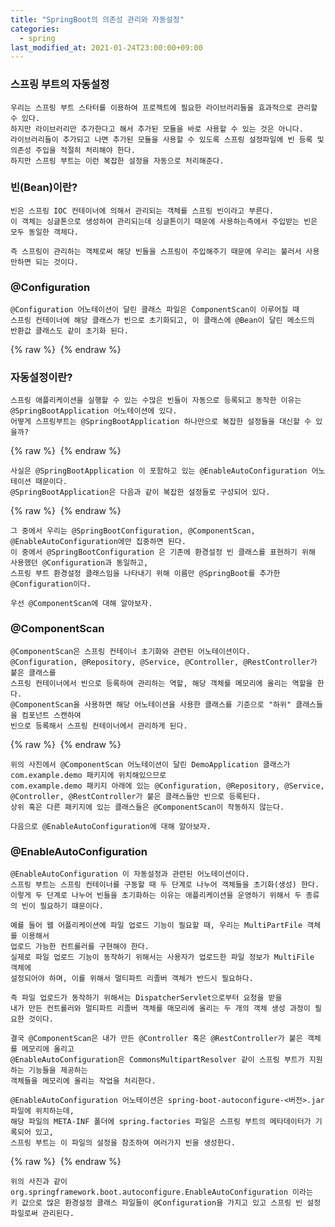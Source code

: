 ```yaml
---
title: "SpringBoot의 의존성 관리와 자동설정"
categories: 
  - spring
last_modified_at: 2021-01-24T23:00:00+09:00
---
```


### 스프링 부트의 자동설정
    우리는 스프링 부트 스타터를 이용하여 프로젝트에 필요한 라이브러리들을 효과적으로 관리할 수 있다.
    하지만 라이브러리만 추가한다고 해서 추가된 모듈을 바로 사용할 수 있는 것은 아니다.
    라이브러리들이 추가되고 나면 추가된 모듈을 사용할 수 있도록 스프링 설정파일에 빈 등록 및 의존성 주입을 적절히 처리해야 한다.
    하지만 스프링 부트는 이런 복잡한 설정을 자동으로 처리해준다.

### 빈(Bean)이란?
    빈은 스프링 IOC 컨테이너에 의해서 관리되는 객체를 스프링 빈이라고 부른다.
    이 객체는 싱글톤으로 생성하여 관리되는데 싱글톤이기 때문에 사용하는측에서 주입받는 빈은 모두 동일한 객체다.
    
    즉 스프링이 관리하는 객체로써 해당 빈들을 스프링이 주입해주기 때문에 우리는 불러서 사용만하면 되는 것이다.
    
### @Configuration
    @Configuration 어노테이션이 달린 클래스 파일은 ComponentScan이 이루어질 때 
    스프링 컨테이너에 해당 클래스가 빈으로 초기화되고, 이 클래스에 @Bean이 달린 메소드의 반환값 클래스도 같이 초기화 된다.

{% raw %} <img src="https://chohongjae.github.io/assets/img/20210124springBoot의자동설정/configuration.png" alt=""> {% endraw %}        
    
### 자동설정이란?
    스프링 애플리케이션을 실행할 수 있는 수많은 빈들이 자동으로 등록되고 동작한 이유는 @SpringBootApplication 어노테이션에 있다.
    어떻게 스프링부트는 @SpringBootApplication 하나만으로 복잡한 설정들을 대신할 수 있을까?

{% raw %} <img src="https://chohongjae.github.io/assets/img/20210124springBoot의자동설정/springbootapplication.png" alt=""> {% endraw %}
    
    사실은 @SpringBootApplication 이 포함하고 있는 @EnableAutoConfiguration 어노테이션 때문이다.
    @SpringBootApplication은 다음과 같이 복잡한 설정들로 구성되어 있다.
    
{% raw %} <img src="https://chohongjae.github.io/assets/img/20210124springBoot의자동설정/springbootapplication2.png" alt=""> {% endraw %}

    그 중에서 우리는 @SpringBootConfiguration, @ComponentScan, @EnableAutoConfiguration에만 집중하면 된다.
    이 중에서 @SpringBootConfiguration 은 기존에 환경설정 빈 클래스를 표현하기 위해 사용했던 @Configuration과 동일하고,
    스프링 부트 환경설정 클래스임을 나타내기 위해 이름만 @SpringBoot를 추가한 @Configuration이다.
    
    우선 @ComponentScan에 대해 알아보자.
    
### @ComponentScan
    @ComponentScan은 스프링 컨테이너 초기화와 관련된 어노테이션이다.
    @Configuration, @Repository, @Service, @Controller, @RestController가 붙은 클래스를
    스프링 컨테이너에서 빈으로 등록하여 관리하는 역할, 해당 객체를 메모리에 올리는 역할을 한다.
    @ComponentScan을 사용하면 해당 어노테이션을 사용한 클래스를 기준으로 "하위" 클래스들을 컴포넌트 스캔하여
    빈으로 등록해서 스프링 컨테이너에서 관리하게 된다.

{% raw %} <img src="https://chohongjae.github.io/assets/img/20210124springBoot의자동설정/componentscan.png" alt=""> {% endraw %}
    
    위의 사진에서 @ComponentScan 어노테이션이 달린 DemoApplication 클래스가 com.example.demo 패키지에 위치해있으므로
    com.example.demo 패키지 아래에 있는 @Configuration, @Repository, @Service,
    @Controller, @RestController가 붙은 클래스들만 빈으로 등록된다.
    상위 혹은 다른 패키지에 있는 클래스들은 @ComponentScan이 작동하지 않는다.
    
    다음으로 @EnableAutoConfiguration에 대해 알아보자.
    
### @EnableAutoConfiguration
    @EnableAutoConfiguration 이 자동설정과 관련된 어노테이션이다.
    스프링 부트는 스프링 컨테이너를 구동할 때 두 단계로 나누어 객체들을 초기화(생성) 한다.
    이렇게 두 단계로 나누어 빈들을 초기화하는 이유는 애플리케이션을 운영하기 위해서 두 종류의 빈이 필요하기 떄문이다.
    
    예를 들어 웹 어플리케이션에 파일 업로드 기능이 필요할 때, 우리는 MultiPartFile 객체를 이용해서
    업로드 가능한 컨트롤러를 구현해야 한다.
    실제로 파일 업로드 기능이 동작하기 위해서는 사용자가 업로드한 파일 정보가 MultiFile 객체에 
    설정되어야 하며, 이를 위해서 멀티파트 리졸버 객체가 반드시 필요하다.
    
    즉 파일 업로드가 동작하기 위해서는 DispatcherServlet으로부터 요청을 받을
    내가 만든 컨트롤러와 멀티파트 리졸버 객체를 매모리에 올리는 두 개의 객체 생성 과정이 필요한 것이다.
    
    결국 @ComponentScan은 내가 만든 @Controller 혹은 @RestController가 붙은 객체를 메모리에 올리고
    @EnableAutoConfiguration은 CommonsMultipartResolver 같이 스프링 부트가 지원하는 기능들을 제공하는
    객체들을 메모리에 올리는 작업을 처리한다.
    
```text
@EnableAutoConfiguration 어노테이션은 spring-boot-autoconfigure-<버전>.jar 파일에 위치하는데,
해당 파일의 META-INF 폴더에 spring.factories 파일은 스프링 부트의 메타데이터가 기록되어 있고,
스프링 부트는 이 파일의 설정을 참조하여 여러가지 빈을 생성한다. 
```

{% raw %} <img src="https://chohongjae.github.io/assets/img/20210124springBoot의자동설정/spring.factories.png" alt=""> {% endraw %}

    위의 사진과 같이 org.springframework.boot.autoconfigure.EnableAutoConfiguration 이라는 
    키 값으로 많은 환경설정 클래스 파일들이 @Configuration을 가지고 있고 스프링 빈 설정 파일로써 관리된다.

